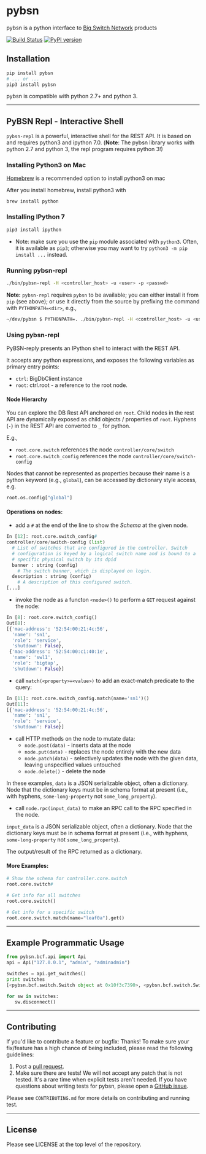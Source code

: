 # pybsn
pybsn is a python interface to [Big Switch Network](http://bigswitch.com) products

[![Build Status](https://travis-ci.org/bigswitch/pybsn.svg)](https://travis-ci.org/bigswitch/pybsn)
[![PyPI version](https://badge.fury.io/py/pybsn.svg)](https://pypi.python.org/pypi/pybsn/)

## Installation

```bash
pip install pybsn
# ... or ...
pip3 install pybsn
```
pybsn is compatible with python 2.7+ and python 3.

---
## PyBSN Repl - Interactive Shell

`pybsn-repl` is a powerful, interactive shell for the REST API. It is based on and requires python3 and ipython 7.0. (**Note**: The pybsn library works with python 2.7 and python 3, the repl program requires python 3!)

### Installing Python3 on Mac

[Homebrew](https://brew.sh/) is a recommended option to install python3 on mac

After you install homebrew, install python3 with

```
brew install python
```

### Installing IPython 7
```bash
pip3 install ipython
```
* Note: make sure you use the `pip` module associated with `python3`. Often, it is available as `pip3`; otherwise you may want to try `python3 -m pip install ...` instead.

### Running pybsn-repl
```bash
./bin/pybsn-repl -H <controller_host> -u <user> -p <passwd>
```
**Note:** `pybsn-repl` requires `pybsn` to be available; you can either install it from `pip` (see above); or use it directly from the source by prefixing the
command with `PYTHONPATH=<dir>`, e.g.,

```bash
~/dev/pybsn $ PYTHONPATH=. ./bin/pybsn-repl -H <controller_host> -u <user> -p <passwd>
```

### Using pybsn-repl

PyBSN-reply presents an IPython shell to interact with the REST API.

It accepts any python expressions, and exposes the following variables as primary
entry points:
* `ctrl`: BigDbClient instance
* `root`: ctrl.root - a reference to the root node.

#### Node Hierarchy

You can explore the DB Rest API anchored on `root`. Child nodes in the rest API are
dynamically exposed as child objects / properties of `root`. Hyphens (`-`) in the REST API
are converted to `_` for python.

E.g.,
* `root.core.switch` references the node `controller/core/switch`
* `root.core.switch_config` references the node `controller/core/switch-config`

Nodes that cannot be represented as properties because their name is a python keyword (e.g., `global`), can be accessed by dictionary style access, e.g.
```python
root.os.config["global"]
```

#### Operations on nodes:
* add a `#` at the end of the line to show the *Schema* at the given node.
```python
In [12]: root.core.switch_config#
controller/core/switch-config (list)
  # List of switches that are configured in the controller. Switch
  # configuration is keyed by a logical switch name and is bound to a
  # specific physical switch by its dpid
  banner : string (config)
    # The switch banner, which is displayed on login.
  description : string (config)
    # A description of this configured switch.
[...]
```

* invoke the node as a functon `<node>()` to perform a `GET` request against the node:
```python
In [8]: root.core.switch_config()
Out[8]:
[{'mac-address': '52:54:00:21:4c:56',
  'name': 'sn1',
  'role': 'service',
  'shutdown': False},
 {'mac-address': '52:54:00:c1:40:1e',
  'name': 'swl1',
  'role': 'bigtap',
  'shutdown': False}]
```
* call `match(<property>=<value>)` to add an exact-match predicate to the query:
```python
In [11]: root.core.switch_config.match(name='sn1')()
Out[11]:
[{'mac-address': '52:54:00:21:4c:56',
  'name': 'sn1',
  'role': 'service',
  'shutdown': False}]
```

* call HTTP methods on the node to mutate data:
   * `node.post(data)` - inserts data at the node
   * `node.put(data)` - replaces the node entirely with the new data
   * `node.patch(data)` - selectively updates the node with the given data, leaving unspecified values untouched
   * `node.delete()` - delete the node

In these examples, `data` is a JSON serializable object, often a dictionary. Node that the dictionary keys must be in schema format at present (i.e., with hyphens, `some-long-property` not `some_long_property`).

* call `node.rpc(input_data)` to make an RPC call to the RPC specified in the node.

`input_data` is a JSON serializable object, often a dictionary. Node that the dictionary keys must be in schema format at present (i.e., with hyphens, `some-long-property` not `some_long_property`).

The output/result of the RPC returned as a dictionary.


#### More Examples:

```python
# Show the schema for controller.core.switch
root.core.switch#

# Get info for all switches
root.core.switch()

# Get info for a specific switch
root.core.switch.match(name="leaf0a").get()
```


---
## Example Programmatic Usage

```python
from pybsn.bcf.api import Api
api = Api("127.0.0.1", "admin", "adminadmin")

switches = api.get_switches()
print switches
[<pybsn.bcf.switch.Switch object at 0x10f3c7390>, <pybsn.bcf.switch.Switch object at 0x10f3c7790>, <pybsn.bcf.switch.Switch object at 0x10f3ec4d0>, <pybsn.bcf.switch.Switch object at 0x10f3ec610>, <pybsn.bcf.switch.Switch object at 0x10f3ec750>, <pybsn.bcf.switch.Switch object at 0x10f3ec890>, <pybsn.bcf.switch.Switch object at 0x10f3ec9d0>, <pybsn.bcf.switch.Switch object at 0x10f3ecb10>, <pybsn.bcf.switch.Switch object at 0x10f3ecc50>, <pybsn.bcf.switch.Switch object at 0x10f3ecd90>, <pybsn.bcf.switch.Switch object at 0x10f3eced0>, <pybsn.bcf.switch.Switch object at 0x10f3f6050>, <pybsn.bcf.switch.Switch object at 0x10f3f6190>, <pybsn.bcf.switch.Switch object at 0x10f3f62d0>]

for sw in switches:
   sw.disconnect()
```

---
## Contributing

If you'd like to contribute a feature or bugfix: Thanks! To make sure your
fix/feature has a high chance of being included, please read the following
guidelines:

1. Post a [pull request](https://github.com/Sovietaced/pybsn/compare/).
2. Make sure there are tests! We will not accept any patch that is not tested.
   It's a rare time when explicit tests aren't needed. If you have questions
   about writing tests for pybsn, please open a
   [GitHub issue](https://github.com/Sovietaced/pybsn/issues/new).

Please see `CONTRIBUTING.md` for more details on contributing and running test.

---

## License

Please see LICENSE at the top level of the repository.
